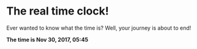 # The real time clock!

Ever wanted to know what the time is? Well, your journey is about to end!

**The time is Nov 30, 2017, 05:45**